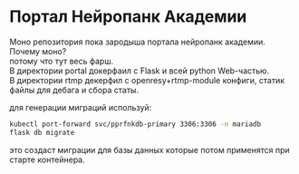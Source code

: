 # Портал Нейропанк Академии

Моно репозитория пока зародыша портала нейропанк академии.  
Почему моно?  
потому что тут весь фарш.  
В директории portal докерфаил с Flask и всей python Web-частью.  
В директории rtmp декерфил с openresy+rtmp-module конфиги, статик файлы для дебага и сбора статы.

для генерации миграций используй:
```bash
kubectl port-forward svc/pprfnkdb-primary 3306:3306 -n mariadb
flask db migrate
```
это создаст миграции для базы данных которые потом применятся при старте контейнера. 
